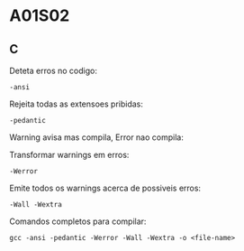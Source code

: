 # A01S02

## C

Deteta erros no codigo:
>
    -ansi

Rejeita todas as extensoes pribidas:
>
    -pedantic 

Warning avisa mas compila, Error nao compila:

Transformar warnings em erros:  
>
    -Werror

Emite todos os warnings acerca de possiveis erros:
>
    -Wall -Wextra 

Comandos completos para compilar:
>
    gcc -ansi -pedantic -Werror -Wall -Wextra -o <file-name>
